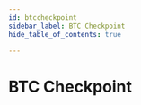 ```yaml
---
id: btccheckpoint
sidebar_label: BTC Checkpoint
hide_table_of_contents: true

---
```


# BTC Checkpoint